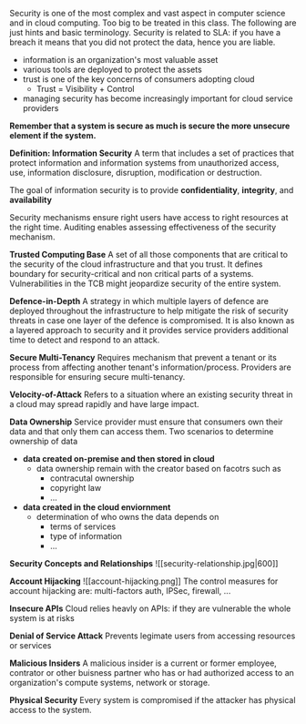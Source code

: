 Security is one of the most complex and vast aspect in computer science and in cloud computing. Too big to be treated in this class. 
The following are just hints and basic terminology.
Security is related to SLA: if you have a breach it means that you did not protect the data, hence you are liable.

- information is an organization's most valuable asset
- various tools are deployed to protect the assets
- trust is one of the key concerns of consumers adopting cloud 
	- Trust = Visibility + Control
- managing security has become increasingly important for cloud service providers

**Remember that a system is secure as much is secure the more unsecure element if the system.** 

**Definition: Information Security** 
A term that includes a set of practices that protect information and information systems from unauthorized access, use, information disclosure, disruption, modification or destruction. 

The goal of information security is to provide **confidentiality**, **integrity**, and **availability**

Security mechanisms ensure right users have access to right resources at the right time. Auditing enables assessing effectiveness of the security mechanism.

**Trusted Computing Base**
A set of all those components that are critical to the security of the cloud infrastructure and that you trust.
It defines boundary for security-critical and non critical parts of a systems. 
Vulnerabilities in the TCB might jeopardize security of the entire system. 

**Defence-in-Depth**
A strategy in which multiple layers of defence are deployed throughout the infrastructure to help mitigate the risk of security threats in case one layer of the defence is compromised. 
It is also known as a layered approach to security and it provides service providers additional time to detect and respond to an attack. 

**Secure Multi-Tenancy**
Requires mechanism that prevent a tenant or its process from affecting another tenant's information/process.
Providers are responsible for ensuring secure multi-tenancy. 

**Velocity-of-Attack**
Refers to a situation where an existing security threat in a cloud may spread rapidly and have large impact. 

**Data Ownership**
Service provider must ensure that consumers own their data and that only them can access them. 
Two scenarios to determine ownership of data
- **data created on-premise and then stored in cloud**
	- data ownership remain with the creator based on facotrs such as
		- contracutal ownership
		- copyright law
		- ...
- **data created in the cloud enviornment**
	- determination of who owns the data depends on
		- terms of services
		- type of information
		- ...

**Security Concepts and Relationships**
![[security-relationship.jpg|600]]

**Account Hijacking**
![[account-hijacking.png]]
The control measures for account hijacking are: multi-factors auth, IPSec, firewall, ...

**Insecure APIs**
Cloud relies heavly on APIs: if they are vulnerable the whole system is at risks

**Denial of Service Attack**
Prevents legimate users from accessing resources or services

**Malicious Insiders**
A malicious insider is a current or former employee, contrator or other buisness partner who has or had authorized access to an organization's compute systems, network or storage. 

**Physical Security**
Every system is compromised if the attacker has physical access to the system. 